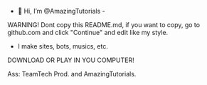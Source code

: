 - 👋 Hi, I’m @AmazingTutorials -

WARNING!
Dont copy this README.md, if you want to copy, go to github.com and click "Continue" and edit like my style.

- I make sites, bots, musics, etc.

DOWNLOAD OR PLAY IN YOU COMPUTER!

Ass: TeamTech Prod. and AmazingTutorials.
